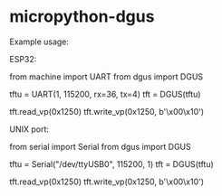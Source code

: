 # micropython-dgus

Example usage:

ESP32:

from machine import UART
from dgus import DGUS

tftu = UART(1, 115200, rx=36, tx=4)
tft = DGUS(tftu)

tft.read_vp(0x1250)
tft.write_vp(0x1250, b'\x00\x10')


UNIX port:

from serial import Serial
from dgus import DGUS

tftu = Serial("/dev/ttyUSB0", 115200, 1)
tft = DGUS(tftu)

tft.read_vp(0x1250)
tft.write_vp(0x1250, b'\x00\x10')
